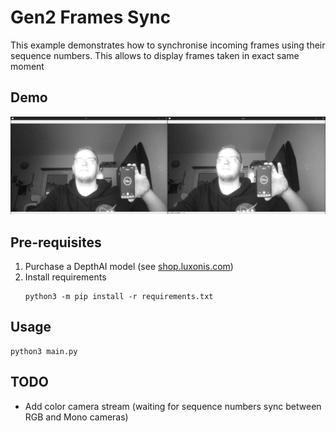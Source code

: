 # Gen2 Frames Sync

This example demonstrates how to synchronise incoming frames using their sequence numbers. 
This allows to display frames taken in exact same moment

## Demo

![demo](./demo.png)

## Pre-requisites

1. Purchase a DepthAI model (see [shop.luxonis.com](https://shop.luxonis.com/))
2. Install requirements
   ```
   python3 -m pip install -r requirements.txt
   ```

## Usage

```
python3 main.py
```

## TODO

- Add color camera stream (waiting for sequence numbers sync between RGB and Mono cameras)